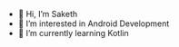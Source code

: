 - 👋 Hi, I’m Saketh
- 👀 I’m interested in Android Development
- 🌱 I’m currently learning Kotlin

<!---
SakethPathike/SakethPathike is a ✨ special ✨ repository because its `README.md` (this file) appears on your GitHub profile.
You can click the Preview link to take a look at your changes.
--->
